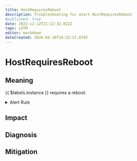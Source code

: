 ```yaml
---
title: HostRequiresReboot
description: Troubleshooting for alert HostRequiresReboot
#published: true
date: 2023-12-12T21:12:32.022Z
tags: LGTM
editor: markdown
dateCreated: 2020-04-10T18:32:27.079Z
---
```


# HostRequiresReboot

## Meaning
[//]: # "Short paragraph that explains what the alert means"
{{ $labels.instance }} requires a reboot.

<details>
  <summary>Alert Rule</summary>

  ```yaml
alert: HostRequiresReboot
expr: (node_reboot_required > 0) * on(instance) group_left (nodename) node_uname_info{nodename=~".+"}
for: 4h
labels:
    severity: info
annotations:
    summary: Host requires reboot (instance {{ $labels.instance }})
    description: |-
        {{ $labels.instance }} requires a reboot.
          VALUE = {{ $value }}
          LABELS = {{ $labels }}
    runbook: https://github.com/srerun/prometheus-alerts/content/runbooks/HostRequiresReboot

  ```
</details>


## Impact
[//]: # "What could / will happen if the alert is not addressed"



## Diagnosis
[//]: # "Steps to take to identify the cause of the problem"



## Mitigation
[//]: # "The steps necessary to resolve the alert"
